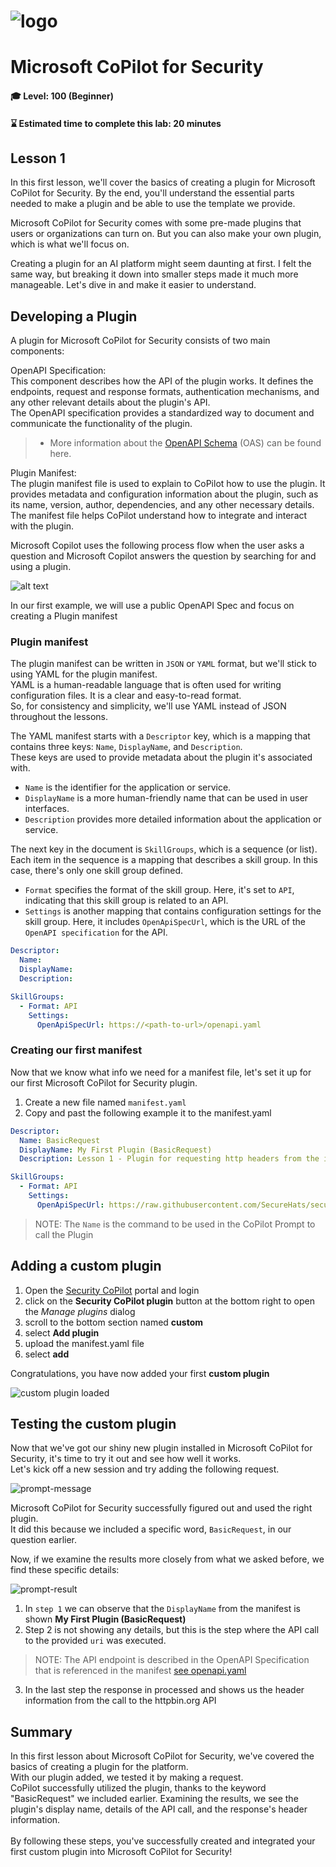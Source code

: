 ![logo](/images/sh-banner.png)
=========
# Microsoft CoPilot for Security

#### 🎓 Level: 100 (Beginner)
#### ⌛ Estimated time to complete this lab: 20 minutes

## Lesson 1

In this first lesson, we'll cover the basics of creating a plugin for Microsoft CoPilot for Security. By the end, you'll understand the essential parts needed to make a plugin and be able to use the template we provide.

Microsoft CoPilot for Security comes with some pre-made plugins that users or organizations can turn on. But you can also make your own plugin, which is what we'll focus on.

Creating a plugin for an AI platform might seem daunting at first. I felt the same way, but breaking it down into smaller steps made it much more manageable. Let's dive in and make it easier to understand.


## Developing a Plugin

A plugin for Microsoft CoPilot for Security consists of two main components:

OpenAPI Specification:  
  This component describes how the API of the plugin works. It defines the endpoints, request and response formats, authentication mechanisms, and any other relevant details about the plugin's API.  
The OpenAPI specification provides a standardized way to document and communicate the functionality of the plugin.  

>- More information about the [OpenAPI Schema](https://github.com/OAI/OpenAPI-Specification/) (OAS) can be found here.

Plugin Manifest:  
  The plugin manifest file is used to explain to CoPilot how to use the plugin. It provides metadata and configuration information about the plugin, such as its name, version, author, dependencies, and any other necessary details. The manifest file helps CoPilot understand how to integrate and interact with the plugin.  

Microsoft Copilot uses the following process flow when the user asks a question and Microsoft Copilot answers the question by searching for and using a plugin.  

![alt text](/images/data-flow.png)

In our first example, we will use a public OpenAPI Spec and focus on creating a Plugin manifest

### Plugin manifest
The plugin manifest can be written in `JSON` or `YAML` format, but we'll stick to using YAML for the plugin manifest.  
YAML is a human-readable language that is often used for writing configuration files. It is a clear and easy-to-read format.  
So, for consistency and simplicity, we'll use YAML instead of JSON throughout the lessons.

The YAML manifest starts with a `Descriptor` key, which is a mapping that contains three keys: `Name`, `DisplayName`, and `Description`.  
These keys are used to provide metadata about the plugin it's associated with.  

- `Name` is the identifier for the application or service.
- `DisplayName` is a more human-friendly name that can be used in user interfaces.
- `Description` provides more detailed information about the application or service.

The next key in the document is `SkillGroups`, which is a sequence (or list). Each item in the sequence is a mapping that describes a skill group. In this case, there's only one skill group defined.

- `Format` specifies the format of the skill group. Here, it's set to `API`, indicating that this skill group is related to an API.
- `Settings` is another mapping that contains configuration settings for the skill group. Here, it includes `OpenApiSpecUrl`, which is the URL of the `OpenAPI specification` for the API.  


```yaml
Descriptor:
  Name: 
  DisplayName: 
  Description: 

SkillGroups:
  - Format: API
    Settings:
      OpenApiSpecUrl: https://<path-to-url>/openapi.yaml
```

### Creating our first manifest

Now that we know what info we need for a manifest file, let's set it up for our first Microsoft CoPilot for Security plugin.  
1. Create a new file named `manifest.yaml`
2. Copy and past the following example it to the manifest.yaml

```yaml
Descriptor:
  Name: BasicRequest
  DisplayName: My First Plugin (BasicRequest)
  Description: Lesson 1 - Plugin for requesting http headers from the incoming request.

SkillGroups:
  - Format: API
    Settings:
      OpenApiSpecUrl: https://raw.githubusercontent.com/SecureHats/security-copilot/da70fb9b970d5b95faff462dff8491d46ac7d71a/Lesson%201/openapi.yaml
```

> NOTE: The `Name` is the command to be used in the CoPilot Prompt to call the Plugin

## Adding a custom plugin

1. Open the [Security CoPilot](https://securitycopilot.microsoft.com) portal and login
2. click on the **Security CoPilot plugin** button at the bottom right to open the _Manage plugins_ dialog
3. scroll to the bottom section named **custom**
4. select **Add plugin**
5. upload the manifest.yaml file
6. select **add**

Congratulations, you have now added your first **custom plugin**

![custom plugin loaded](/images/custom-plugin.png)

## Testing the custom plugin

Now that we've got our shiny new plugin installed in Microsoft CoPilot for Security, it's time to try it out and see how well it works.  
Let's kick off a new session and try adding the following request.

![prompt-message](/images/prompt-message.png)

Microsoft CoPilot for Security successfully figured out and used the right plugin.  
It did this because we included a specific word, `BasicRequest`, in our question earlier.

Now, if we examine the results more closely from what we asked before, we find these specific details:

![prompt-result](/images/prompt-result.png)

1. In `step 1` we can observe that the `DisplayName` from the manifest is shown **My First Plugin (BasicRequest)**  
2. Step 2 is not showing any details, but this is the step where the API call to the provided `uri` was executed. 
> NOTE: The API endpoint is described in the OpenAPI Specification that is referenced in the manifest [see openapi.yaml](https://github.com/SecureHats/security-copilot/blob/da70fb9b970d5b95faff462dff8491d46ac7d71a/Lesson%201/openapi.yaml)

3. In the last step the response in processed and shows us the header information from the call to the httpbin.org API

## Summary

In this first lesson about Microsoft CoPilot for Security, we've covered the basics of creating a plugin for the platform.  
With our plugin added, we tested it by making a request.  
CoPilot successfully utilized the plugin, thanks to the keyword "BasicRequest" we included earlier.  Examining the results, we see the plugin's display name, details of the API call, and the response's header information.  
</br>
By following these steps, you've successfully created and integrated your first custom plugin into Microsoft CoPilot for Security!
